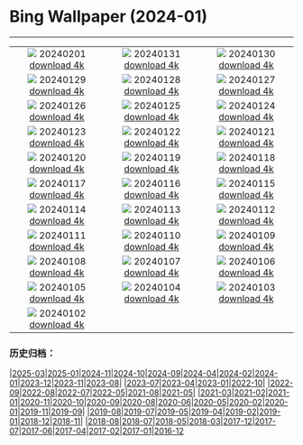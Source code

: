 # Bing Wallpaper (2024-01)
**************
| | | |
| :----: | :----: | :----: |
| ![](https://www.bing.com/th?id=OHR.ZebraMother_EN-CA5020659638_1920x1080.jpg) 20240201 [download 4k](https://www.bing.com/th?id=OHR.ZebraMother_EN-CA5020659638_UHD.jpg) | ![](https://www.bing.com/th?id=OHR.AlbaceteSpain_EN-CA6620755478_1920x1080.jpg) 20240131 [download 4k](https://www.bing.com/th?id=OHR.AlbaceteSpain_EN-CA6620755478_UHD.jpg) | ![](https://www.bing.com/th?id=OHR.GollingerFalls_EN-CA5492770721_1920x1080.jpg) 20240130 [download 4k](https://www.bing.com/th?id=OHR.GollingerFalls_EN-CA5492770721_UHD.jpg) |
| ![](https://www.bing.com/th?id=OHR.ChannelOutback_EN-CA2352335616_1920x1080.jpg) 20240129 [download 4k](https://www.bing.com/th?id=OHR.ChannelOutback_EN-CA2352335616_UHD.jpg) | ![](https://www.bing.com/th?id=OHR.WinterCarnival_EN-CA1750388118_1920x1080.jpg) 20240128 [download 4k](https://www.bing.com/th?id=OHR.WinterCarnival_EN-CA1750388118_UHD.jpg) | ![](https://www.bing.com/th?id=OHR.HawkOwl_EN-CA9957367188_1920x1080.jpg) 20240127 [download 4k](https://www.bing.com/th?id=OHR.HawkOwl_EN-CA9957367188_UHD.jpg) |
| ![](https://www.bing.com/th?id=OHR.SnowyOwlQuebec_EN-CA1326772856_1920x1080.jpg) 20240126 [download 4k](https://www.bing.com/th?id=OHR.SnowyOwlQuebec_EN-CA1326772856_UHD.jpg) | ![](https://www.bing.com/th?id=OHR.IcelandBeach_EN-CA0939804104_1920x1080.jpg) 20240125 [download 4k](https://www.bing.com/th?id=OHR.IcelandBeach_EN-CA0939804104_UHD.jpg) | ![](https://www.bing.com/th?id=OHR.MaldivesAtolls_EN-CA0649098426_1920x1080.jpg) 20240124 [download 4k](https://www.bing.com/th?id=OHR.MaldivesAtolls_EN-CA0649098426_UHD.jpg) |
| ![](https://www.bing.com/th?id=OHR.SantaCruzSunrise_EN-CA9651520074_1920x1080.jpg) 20240123 [download 4k](https://www.bing.com/th?id=OHR.SantaCruzSunrise_EN-CA9651520074_UHD.jpg) | ![](https://www.bing.com/th?id=OHR.SquirrelNetherlands_EN-CA8803161648_1920x1080.jpg) 20240122 [download 4k](https://www.bing.com/th?id=OHR.SquirrelNetherlands_EN-CA8803161648_UHD.jpg) | ![](https://www.bing.com/th?id=OHR.MacaroniPenguins_EN-CA8464340368_1920x1080.jpg) 20240121 [download 4k](https://www.bing.com/th?id=OHR.MacaroniPenguins_EN-CA8464340368_UHD.jpg) |
| ![](https://www.bing.com/th?id=OHR.PlitviceWinter_EN-CA8126471989_1920x1080.jpg) 20240120 [download 4k](https://www.bing.com/th?id=OHR.PlitviceWinter_EN-CA8126471989_UHD.jpg) | ![](https://www.bing.com/th?id=OHR.ParisBridge_EN-CA5986391133_1920x1080.jpg) 20240119 [download 4k](https://www.bing.com/th?id=OHR.ParisBridge_EN-CA5986391133_UHD.jpg) | ![](https://www.bing.com/th?id=OHR.SleepyWolf_EN-CA6144184677_1920x1080.jpg) 20240118 [download 4k](https://www.bing.com/th?id=OHR.SleepyWolf_EN-CA6144184677_UHD.jpg) |
| ![](https://www.bing.com/th?id=OHR.LakeLouise_EN-CA6262650023_1920x1080.jpg) 20240117 [download 4k](https://www.bing.com/th?id=OHR.LakeLouise_EN-CA6262650023_UHD.jpg) | ![](https://www.bing.com/th?id=OHR.AuroraBritishColumbia_EN-CA6392674959_1920x1080.jpg) 20240116 [download 4k](https://www.bing.com/th?id=OHR.AuroraBritishColumbia_EN-CA6392674959_UHD.jpg) | ![](https://www.bing.com/th?id=OHR.HokkaidoSwans_EN-CA6678796195_1920x1080.jpg) 20240115 [download 4k](https://www.bing.com/th?id=OHR.HokkaidoSwans_EN-CA6678796195_UHD.jpg) |
| ![](https://www.bing.com/th?id=OHR.HanaHighway_EN-CA7042798392_1920x1080.jpg) 20240114 [download 4k](https://www.bing.com/th?id=OHR.HanaHighway_EN-CA7042798392_UHD.jpg) | ![](https://www.bing.com/th?id=OHR.BukhansanSeoul_EN-CA7594639923_1920x1080.jpg) 20240113 [download 4k](https://www.bing.com/th?id=OHR.BukhansanSeoul_EN-CA7594639923_UHD.jpg) | ![](https://www.bing.com/th?id=OHR.LynxSnow_EN-CA9725800228_1920x1080.jpg) 20240112 [download 4k](https://www.bing.com/th?id=OHR.LynxSnow_EN-CA9725800228_UHD.jpg) |
| ![](https://www.bing.com/th?id=OHR.MilopotamosStairs_EN-CA9415025805_1920x1080.jpg) 20240111 [download 4k](https://www.bing.com/th?id=OHR.MilopotamosStairs_EN-CA9415025805_UHD.jpg) | ![](https://www.bing.com/th?id=OHR.BalloonDay_EN-CA0285762156_1920x1080.jpg) 20240110 [download 4k](https://www.bing.com/th?id=OHR.BalloonDay_EN-CA0285762156_UHD.jpg) | ![](https://www.bing.com/th?id=OHR.BerninaPass_EN-CA0858357158_1920x1080.jpg) 20240109 [download 4k](https://www.bing.com/th?id=OHR.BerninaPass_EN-CA0858357158_UHD.jpg) |
| ![](https://www.bing.com/th?id=OHR.DevilsMarbles_EN-CA8561451534_1920x1080.jpg) 20240108 [download 4k](https://www.bing.com/th?id=OHR.DevilsMarbles_EN-CA8561451534_UHD.jpg) | ![](https://www.bing.com/th?id=OHR.VermilionLakesCA_EN-CA5785272161_1920x1080.jpg) 20240107 [download 4k](https://www.bing.com/th?id=OHR.VermilionLakesCA_EN-CA5785272161_UHD.jpg) | ![](https://www.bing.com/th?id=OHR.HarbinFestival_EN-CA4930649632_1920x1080.jpg) 20240106 [download 4k](https://www.bing.com/th?id=OHR.HarbinFestival_EN-CA4930649632_UHD.jpg) |
| ![](https://www.bing.com/th?id=OHR.GoldenGateLight_EN-CA5633568958_1920x1080.jpg) 20240105 [download 4k](https://www.bing.com/th?id=OHR.GoldenGateLight_EN-CA5633568958_UHD.jpg) | ![](https://www.bing.com/th?id=OHR.BodleianCeiling_EN-CA4231401380_1920x1080.jpg) 20240104 [download 4k](https://www.bing.com/th?id=OHR.BodleianCeiling_EN-CA4231401380_UHD.jpg) | ![](https://www.bing.com/th?id=OHR.BhutanSolstice_EN-CA3332703739_1920x1080.jpg) 20240103 [download 4k](https://www.bing.com/th?id=OHR.BhutanSolstice_EN-CA3332703739_UHD.jpg) |
| ![](https://www.bing.com/th?id=OHR.SleepingFox_EN-CA4697579541_1920x1080.jpg) 20240102 [download 4k](https://www.bing.com/th?id=OHR.SleepingFox_EN-CA4697579541_UHD.jpg) |  |  |

### 历史归档：

|[2025-03](bing/2025-03/2025-03.md)|[2025-01](bing/2025-01/2025-01.md)|[2024-11](bing/2024-11/2024-11.md)|[2024-10](bing/2024-10/2024-10.md)|[2024-09](bing/2024-09/2024-09.md)|[2024-04](bing/2024-04/2024-04.md)|[2024-02](bing/2024-02/2024-02.md)|[2024-01](bing/2024-01/2024-01.md)|[2023-12](bing/2023-12/2023-12.md)|[2023-11](bing/2023-11/2023-11.md)|[2023-08](bing/2023-08/2023-08.md)|
|[2023-07](bing/2023-07/2023-07.md)|[2023-04](bing/2023-04/2023-04.md)|[2023-01](bing/2023-01/2023-01.md)|[2022-10](bing/2022-10/2022-10.md)|
|[2022-09](bing/2022-09/2022-09.md)|[2022-08](bing/2022-08/2022-08.md)|[2022-07](bing/2022-07/2022-07.md)|[2022-05](bing/2022-05/2022-05.md)|[2021-08](bing/2021-08/2021-08.md)|[2021-05](bing/2021-05/2021-05.md)|
|[2021-03](bing/2021-03/2021-03.md)|[2021-02](bing/2021-02/2021-02.md)|[2021-01](bing/2021-01/2021-01.md)|[2020-11](bing/2020-11/2020-11.md)|[2020-10](bing/2020-10/2020-10.md)|[2020-09](bing/2020-09/2020-09.md)|[2020-08](bing/2020-08/2020-08.md)|[2020-06](bing/2020-06/2020-06.md)|[2020-05](bing/2020-05/2020-05.md)|[2020-02](bing/2020-02/2020-02.md)|[2020-01](bing/2020-01/2020-01.md)|[2019-11](bing/2019-11/2019-11.md)|[2019-09](bing/2019-09/2019-09.md)|
|[2019-08](bing/2019-08/2019-08.md)|[2019-07](bing/2019-07/2019-07.md)|[2019-05](bing/2019-05/2019-05.md)|[2019-04](bing/2019-04/2019-04.md)|[2019-02](bing/2019-02/2019-02.md)|[2019-01](bing/2019-01/2019-01.md)|[2018-12](bing/2018-12/2018-12.md)|[2018-11](bing/2018-11/2018-11.md)|
|[2018-08](bing/2018-08/2018-08.md)|[2018-07](bing/2018-07/2018-07.md)|[2018-05](bing/2018-05/2018-05.md)|[2018-03](bing/2018-03/2018-03.md)|[2017-12](bing/2017-12/2017-12.md)|[2017-07](bing/2017-07/2017-07.md)|[2017-06](bing/2017-06/2017-06.md)|[2017-04](bing/2017-04/2017-04.md)|[2017-02](bing/2017-02/2017-02.md)|[2017-01](bing/2017-01/2017-01.md)|[2016-12](bing/2016-12/2016-12.md)